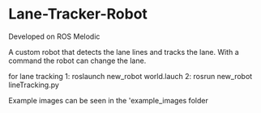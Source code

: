 # Lane-Tracker-Robot
Developed on ROS Melodic

A custom robot that detects the lane lines and tracks the lane. With a command the robot can change the lane.

for lane tracking
	1: roslaunch new_robot world.lauch
	2: rosrun new_robot lineTracking.py

Example images can be seen in the 'example_images folder
